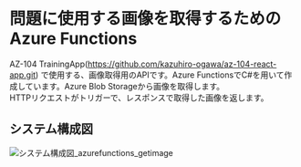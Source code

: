 # 問題に使用する画像を取得するためのAzure Functions

AZ-104 TrainingApp(https://github.com/kazuhiro-ogawa/az-104-react-app.git)
で使用する、画像取得用のAPIです。Azure FunctionsでC#を用いて作成しています。Azure Blob Storageから画像を取得します。  
HTTPリクエストがトリガーで、レスポンスで取得した画像を返します。

## システム構成図
![システム構成図_azurefunctions_getimage](https://github.com/kazuhiro-ogawa/az-104-app-getImage/assets/105719508/7f8b9370-c1e6-4216-ac56-c3cf65170d36)
